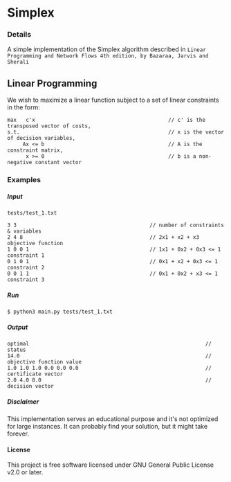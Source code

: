 # Simplex

### Details 
A simple implementation of the Simplex algorithm described in `Linear Programming and Network Flows 4th edition, by Bazaraa, Jarvis and Sherali`


## Linear Programming
We wish to maximize a linear function subject to a set of linear constraints in the form:
```                                                                                               
max   c'x                                           // c' is the transposed vector of costs,
s.t.                                                // x is the vector of decision variables,     
     Ax <= b                                        // A is the constraint matrix,
      x >= 0                                        // b is a non-negative constant vector
```

### Examples
##### Input
```
tests/test_1.txt

3 3                                           // number of constraints & variables
2 4 8                                         // 2x1 + x2 + x3 objective function
1 0 0 1                                       // 1x1 + 0x2 + 0x3 <= 1 constraint 1
0 1 0 1                                       // 0x1 + x2 + 0x3 <= 1 constraint 2
0 0 1 1                                       // 0x1 + 0x2 + x3 <= 1 constraint 3
```
##### Run
```
$ python3 main.py tests/test_1.txt
```

##### Output
```
optimal                                                         // status
14.0                                                            // objective function value
1.0 1.0 1.0 0.0 0.0 0.0                                         // certificate vector
2.0 4.0 8.0                                                     // decision vector  
```

##### Disclaimer
This implementation serves an educational purpose and it's not optimized for large instances. It can probably find your solution, but it might take forever.

#### License
This project is free software licensed under GNU General Public License v2.0 or later.
